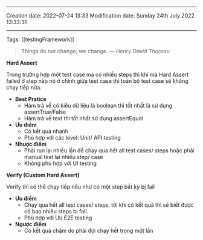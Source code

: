 
----
Creation date: 2022-07-24 13:33
Modification date: Sunday 24th July 2022 13:33:31

----

Tags: [[testingFramework]]

> Things do not change; we change.
> — <cite>Henry David Thoreau</cite>


**Hard Assert**

Trong trường hợp một test case mà có nhiều steps thì khi mà Hard Assert failed ở step nào nó ở chính giữa test case thì toàn bộ test case sẽ không chạy tiếp nữa.
* **Best Pratice**
	* Hàm trả về có kiểu dữ liệu là boolean thì tốt nhất là sử dụng assertTrue/False
	* Hàm trả về text thì tốt nhất sử dụng assertEqual
* **Ưu điểm**
	* Có kết quả nhanh
	* Phù hợp với các level: Unit/ API testing
* **Nhược điểm**
	* Phải run lại nhiều lần để chạy qua hết all test cases/ steps hoặc phải manual test lại nhiều step/ case
	* Không phù hợp với UI testing


**Verify (Custom Hard Assert)**

Verify thì có thể chạy tiếp nếu như có một step bất kỳ bị fail
* **Ưu điểm**
	* Chạy qua hết all test cases/ steps, tới khi có kết quả thì sẽ biết được có bao nhiêu steps bị fail.
	* Phù hợp với UI/ E2E testing
* **Ngược điểm**
	* Có kết quả chậm do phải đợi chạy hết trong một lần

